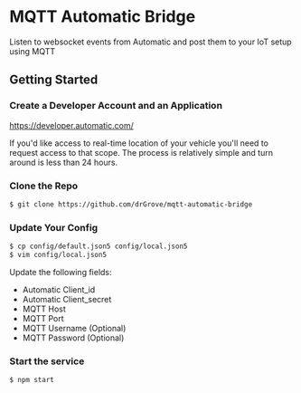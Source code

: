 # MQTT Automatic Bridge

Listen to websocket events from Automatic and post them to your IoT setup using
MQTT

## Getting Started

### Create a Developer Account and an Application

https://developer.automatic.com/

If you'd like access to real-time location of your vehicle you'll need to
request access to that scope. The process is relatively simple and turn around
is less than 24 hours.

### Clone the Repo
```bash
$ git clone https://github.com/drGrove/mqtt-automatic-bridge
```

### Update Your Config
```bash
$ cp config/default.json5 config/local.json5
$ vim config/local.json5
```

Update the following fields:

- Automatic Client_id
- Automatic Client_secret
- MQTT Host
- MQTT Port
- MQTT Username (Optional)
- MQTT Password (Optional)

### Start the service
```bash
$ npm start
```
